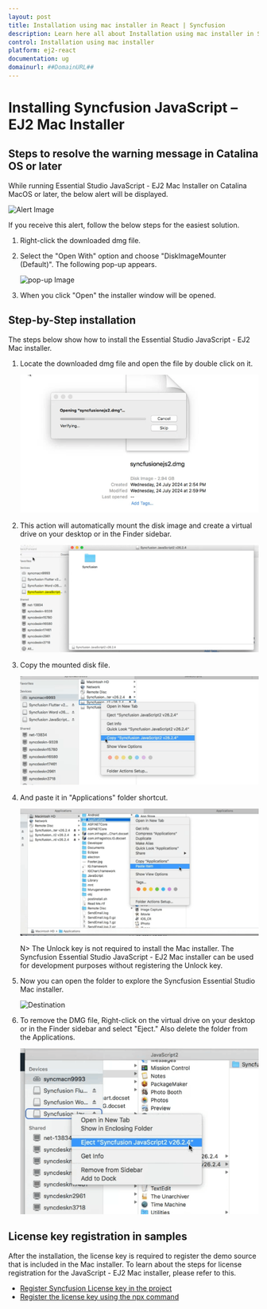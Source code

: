 ```yaml
---
layout: post
title: Installation using mac installer in React | Syncfusion
description: Learn here all about Installation using mac installer in Syncfusion React Installation component of Syncfusion Essential JS 2 and more.
control: Installation using mac installer 
platform: ej2-react
documentation: ug
domainurl: ##DomainURL##
---
```


# Installing Syncfusion JavaScript – EJ2 Mac Installer

## Steps to resolve the warning message in Catalina OS or later

   While running Essential Studio JavaScript - EJ2 Mac Installer on Catalina MacOS or later, the below alert will be displayed.

   ![Alert Image](images/Mac_Catalina_MacOS_Alert1.png)

   If you receive this alert, follow the below steps for the easiest solution.

   1. Right-click the downloaded dmg file.
   2. Select the "Open With" option and choose "DiskImageMounter (Default)". The following pop-up appears.

      ![pop-up Image](images/Mac_Catalina_MacOS_Alert2.png)

   3. When you click "Open" the installer window will be opened.

## Step-by-Step installation

The steps below show how to install the Essential Studio JavaScript - EJ2 Mac installer.

1. Locate the downloaded dmg file and open the file by double click on it.

   ![Welcome wizard](images/Mac_Installer1.png)

2. This action will automatically mount the disk image and create a virtual drive on your desktop or in the Finder sidebar.

   ![License Agreement](images/Mac_Installer2.png)

3. Copy the mounted disk file.

   ![License Agree Confirmation](images/Mac_Installer3.png)

4. And paste it in "Applications" folder shortcut.

   ![License Agree Confirmation](images/Mac_Installer4.png)

   N> The Unlock key is not required to install the Mac installer. The Syncfusion Essential Studio JavaScript - EJ2 Mac installer can be used for development purposes without registering the Unlock key.

5. Now you can open the folder to explore the Syncfusion Essential Studio Mac installer.

   ![Destination](Images/destination.JPG)

6. To remove the DMG file, Right-click on the virtual drive on your desktop or in the Finder sidebar and select "Eject." Also delete the folder from the Applications.

   ![Install Location](images/Mac_Installer6.png)

## License key registration in samples

After the installation, the license key is required to register the demo source that is included in the Mac installer. To learn about the steps for license registration for the JavaScript - EJ2 Mac installer, please refer to this.

* [Register Syncfusion License key in the project](https://ej2.syncfusion.com/react/documentation/licensing/license-key-registration#register-syncfusion-license-key-in-the-project)
* [Register the license key using the npx command](https://ej2.syncfusion.com/react/documentation/licensing/license-key-registration#register-syncfusion-license-key-using-the-npx-command)